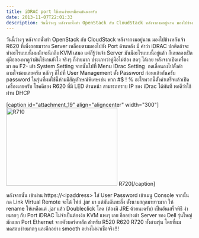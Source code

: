 ```yaml
---
title: iDRAC port ใช้งานง่ายเหมือนกันนะครับ
date: 2013-11-07T22:01:33
description: วันนี้ว่างๆ หลังจากนั่งทำ OpenStack กับ CloudStack หลังจากงมอยู่นาน มองไปข้างหลังเจ้า R620 ที่เพิ่งถอยมาวาง Server เหลือบตามมองไปยัง Port ด้านหลัง มี คำว่า iDRAC ปกติดถ้าจะทำอะไรแบบนี้ผมมักจะนึกถึง KV
---
```


วันนี้ว่างๆ หลังจากนั่งทำ OpenStack กับ CloudStack หลังจากงมอยู่นาน มองไปข้างหลังเจ้า R620 ที่เพิ่งถอยมาวาง Server เหลือบตามมองไปยัง Port ด้านหลัง มี คำว่า iDRAC ปกติดถ้าจะทำอะไรแบบนี้ผมมักจะนึกถึง KVM เสมอ แต่ก็รู้ว่าเจ้า Server มันมีอะไรแบบนี้อยู่แล้ว ก็เลยลองเปิดคุ๋มือลองหาดูว่ามันใช้งานยังไง จริงๆ ก็ง่ายมาก ประเภทว่าคู่มือไม่ต้อง สดๆ ได้เลย หลังจากเปิดเครื่องมา กด F2- เข้า System Setting จากนั้นไปที่ Menu iDrac Setting  กดเลื่อนลงไปตั้งค่า ตามใจชอบเลยครับ หลักๆ ก็ไปที่ User Management ตั้ง Password ก่อนแล้วกันครับ password ในรุ่นที่ผมใช้นี้ห้ามมีสัญลักษณ์พิเศษเช่น พวก #$ ! % อะไรพวกนี้ตั้งค่าเสร็จแล้วเปิดเครื่องเลยครับ โชคดีของ R620 ที่มี LED ด้านหน้า สามารถทราบ IP ของ iDrac ได้ทันที พอดีว่าใช้ผ่าน DHCP

[caption id="attachment_19" align="aligncenter" width="300"]<a href="http://www.greanapp.com/wp-content/uploads/2013/11/LCD_CMYK.jpg"><img class="size-medium wp-image-19" alt="R710" src="http://www.greanapp.com/wp-content/uploads/2013/11/LCD_CMYK-300x210.jpg" width="300" height="210" /></a> R720[/caption]

หลังจากนั้น เข้าผ่าน https://&lt;ipaddress&gt; ใส่ User Password เข้าเมนู Console จากนั้น กด Link Virtual Remote จะได้ ไฟล์ .jar มา แต่มันดันทะลึ่ง ตั้งนามสกุลมายาวมาก ให้ rename ให้เหลือแต่ .jar แล้ว Doubleclick โลด (ต้องมี JRE ด้วยนะครับ) เป็นอันเสร็จพิธี ง่ายมากๆ กับ Port iDRAC ไม่จำเป็นต้องง้อ KVM แพงๆ เลย อีกอย่างถ้า Server ของ Dell รุ่นใหญ่ มักแยก Port Ethernet จากตัวบอร์ดหลัก สำหรับ R520 R620 R720 ทั้งสามรุ่น โดยที่ผมทดสอบง่ายมากๆ และอีกอย่าง smooth อย่างไม่น่าเชื่อจริง!!!
